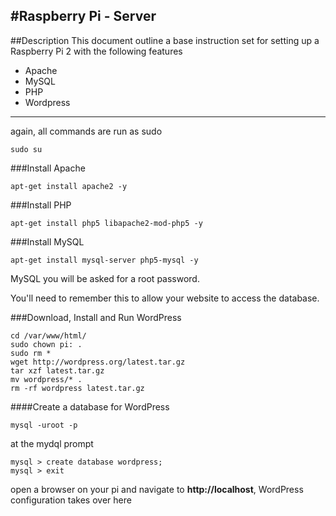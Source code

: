 #Raspberry Pi - Server
---

##Description
This document outline a base instruction set for setting up a Raspberry Pi 2 with the following features

* Apache
* MySQL
* PHP
* Wordpress

---


again, all commands are run as sudo 

```
sudo su
```

###Install Apache


```
apt-get install apache2 -y
```

###Install PHP

```
apt-get install php5 libapache2-mod-php5 -y
```

###Install MySQL

```
apt-get install mysql-server php5-mysql -y
```
MySQL you will be asked for a root password. 

You'll need to remember this to allow your website to access the database.

###Download, Install and Run WordPress

```
cd /var/www/html/
sudo chown pi: .
sudo rm *
wget http://wordpress.org/latest.tar.gz
tar xzf latest.tar.gz
mv wordpress/* .
rm -rf wordpress latest.tar.gz
```

####Create a database for WordPress
```
mysql -uroot -p
```
at the mydql prompt

```
mysql > create database wordpress;
mysql > exit
```

open a browser on your pi and navigate to **http://localhost**, WordPress configuration takes over here
